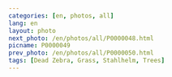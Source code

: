 ```yaml
---
categories: [en, photos, all]
lang: en
layout: photo
next_photo: /en/photos/all/P0000048.html
picname: P0000049
prev_photo: /en/photos/all/P0000050.html
tags: [Dead Zebra, Grass, Stahlhelm, Trees]
---
```

